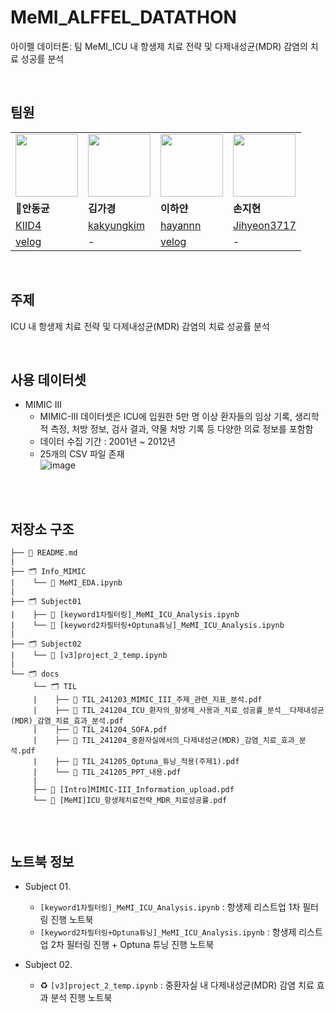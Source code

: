 # MeMI_ALFFEL_DATATHON
아이펠 데이터톤: 팀 MeMI_ICU 내 항생제 치료 전략 및 다제내성균(MDR) 감염의 치료 성공률 분석

<br>

## 팀원
<table>
  <tr>
    <td>
        <a href="https://github.com/KIID4">
         <img src = "https://avatars.githubusercontent.com/u/23628584?v=4" width="100px" />  
        </a>
    </td>
   <td>
        <a href="https://github.com/kakyungkim">
         <img src = "https://avatars.githubusercontent.com/u/84395053?v=4" width="100px" />  
        </a>
    </td>
    <td>
        <a href="https://github.com/hayannn">
         <img src = "https://avatars.githubusercontent.com/u/102213509?v=4" width="100px" />  
        </a>
    </td>
   <td>
        <a href="https://github.com/Jihyeon3717">
         <img src = "https://avatars.githubusercontent.com/u/184886431?v=4" width="100px" />  
        </a>
    </td>
  </tr>
  <tr>
    <td><b>👑안동균</b></td>
    <td><b>김가경</b></td>
    <td><b>이하얀</b></td>
    <td><b>손지현</b></td>
  </tr>
   <td><a href="https://github.com/KIID4">KIID4</a></td>
    <td><a href="https://github.com/kakyungkim">kakyungkim</td>
    <td><a href="https://github.com/hayannn">hayannn</td>
    <td><a href="https://github.com/Jihyeon3717">Jihyeon3717</td>
  </tr>
   <tr>
   <td><a href="https://velog.io/@kiid4/posts"/>velog</td>
    <td> - </td>
    <td><a href="https://velog.io/@dlgkdis801"/>velog</td>
    <td> - </td>
    
  </tr>
</table>





<br>

## 주제
ICU 내 항생제 치료 전략 및 다제내성균(MDR) 감염의 치료 성공률 분석

<br>

## 사용 데이터셋
- MIMIC III
  - MIMIC-III 데이터셋은 ICU에 입원한 5만 명 이상 환자들의 임상 기록, 생리학적 측정, 처방 정보, 검사 결과, 약물 처방 기록 등 다양한 의료 정보를 포함함
  - 데이터 수집 기간 : 2001년 ~ 2012년
  - 25개의 CSV 파일 존재  <br>
![image](https://github.com/user-attachments/assets/6f2fed3c-5562-4986-ae26-aa3239e409df)

<br>

<br>

## 저장소 구조
```
├── 📑 README.md
|
├── 🗂 Info_MIMIC
|    └── 📑 MeMI_EDA.ipynb
|
├── 🗂 Subject01
|    ├── 📑 [keyword1차필터링]_MeMI_ICU_Analysis.ipynb
|    └── 📑 [keyword2차필터링+Optuna튜닝]_MeMI_ICU_Analysis.ipynb
|
├── 🗂 Subject02
|    └── 📑 [v3]project_2_temp.ipynb
|
└── 🗂 docs
     └── 🗂 TIL
     |    ├── 📑 TIL_241203_MIMIC_III_주제_관련_지표_분석.pdf
     |    ├── 📑 TIL_241204_ICU_환자의_항생제_사용과_치료_성공률_분석__다제내성균(MDR)_감염_치료_효과_분석.pdf
     |    ├── 📑 TIL_241204_SOFA.pdf
     |    ├── 📑 TIL_241204_중환자실에서의_다제내성균(MDR)_감염_치료_효과_분석.pdf
     |    ├── 📑 TIL_241205_Optuna_튜닝_적용(주제1).pdf
     |    └── 📑 TIL_241205_PPT_내용.pdf
     |
     ├── 📑 [Intro]MIMIC-III_Information_upload.pdf
     └── 📑 [MeMI]ICU_항생제치료전략_MDR_치료성공률.pdf


```

<br>

## 노트북 정보
- Subject 01.
  - `[keyword1차필터링]_MeMI_ICU_Analysis.ipynb` : 항생제 리스트업 1차 필터링 진행 노트북
  - `[keyword2차필터링+Optuna튜닝]_MeMI_ICU_Analysis.ipynb` : 항생제 리스트업 2차 필터링 진행 + Optuna 튜닝 진행 노트북

- Subject 02.
  - ♻️ `[v3]project_2_temp.ipynb` : 중환자실 내 다제내성균(MDR) 감염 치료 효과 분석 진행 노트북
